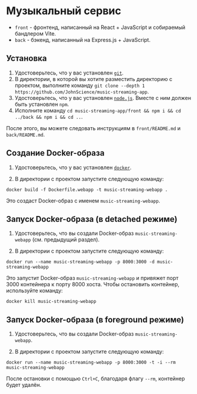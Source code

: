 # Музыкальный сервис

* `front` - фронтенд, написанный на React + JavaScript и собираемый бандлером Vite.
* `back` - бэкенд, написанный на Express.js + JavaScript.

## Установка

1. Удостоверьтесь, что у вас установлен [`git`](https://git-scm.com/).
2. В директории, в которой вы хотите разместить директорию с проектом, выполните команду `git clone --depth 1 https://github.com/JohnScience/music-streaming-app`.
3. Удостоверьтесь, что у вас установлен [`node.js`](https://nodejs.org/en/download/). Вместе с ним должен быть установлен `npm`.
4. Исполните команду `cd music-streaming-app/front && npm i && cd ../back && npm i && cd ..`.

После этого, вы можете следовать инструкциям в `front/README.md` и `back/README.md`.

## Создание Docker-образа

1. Удостоверьтесь, что у вас установлен [`docker`](https://docs.docker.com/get-docker/).

2. В директории с проектом запустите следующую команду:

```console
docker build -f Dockerfile.webapp -t music-streaming-webapp .
```

Это создаст Docker-образ с именем `music-streaming-webapp`.

## Запуск Docker-образа (в detached режиме)

1. Удостоверьтесь, что вы создали Docker-образ `music-streaming-webapp` (см. предыдущий раздел).

2. В директории с проектом запустите следующую команду:

```console
docker run --name music-streaming-webapp -p 8000:3000 -d music-streaming-webapp
```

Это запустит Docker-образ `music-streaming-webapp` и привяжет порт 3000 контейнера к порту 8000 хоста. Чтобы остановить контейнер, используйте команду:

```console
docker kill music-streaming-webapp
```

## Запуск Docker-образа (в foreground режиме)

1. Удостоверьтесь, что вы создали Docker-образ `music-streaming-webapp`.

2. В директории с проектом запустите следующую команду:

```console
docker run --name music-streaming-webapp -p 8000:3000 -t -i --rm music-streaming-webapp
```

После остановки с помощью `Ctrl+C`, благодаря флагу `--rm`, контейнер будет удалён.
